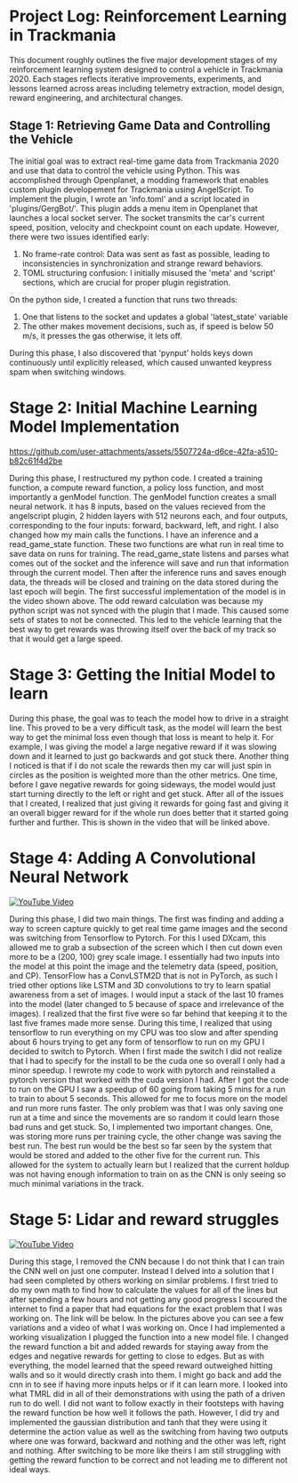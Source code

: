 # Project Log: Reinforcement Learning in Trackmania

This document roughly outlines the five major development stages of my reinforcement learning system designed to control a vehicle in Trackmania 2020. Each stages reflects iterative improvements, experiments, and lessons learned across areas including telemetry extraction, model design, reward engineering, and architectural changes.

## Stage 1: Retrieving Game Data and Controlling the Vehicle

The initial goal was to extract real-time game data from Trackmania 2020 and use that data to control the vehicle using Python. This was accomplished through Openplanet, a modding framework that enables custom plugin developement for Trackmania using AngelScript.
To implement the plugin, I wrote an 'info.toml' and a script located in 'plugins/GergBot/'. This plugin adds a menu item in Openplanet that launches a local socket server. The socket transmits the car's current speed, position, velocity and checkpoint count on each update. However, there were two issues identified early:
1. No frame-rate control: Data was sent as fast as possible, leading to inconsistencies in synchronization and strange reward behaviors.
2. TOML structuring confusion: I initially misused the 'meta' and 'script' sections, which are crucial for proper plugin registration.

On the python side, I created a function that runs two threads:
1. One that listens to the socket and updates a global 'latest_state' variable
2. The other makes movement decisions, such as, if speed is below 50 m/s, it presses the gas otherwise, it lets off.

During this phase, I also discovered that 'pynput' holds keys down continuously until explicitly released, which caused unwanted keypress spam when switching windows.

# Stage 2: Initial Machine Learning Model Implementation

https://github.com/user-attachments/assets/5507724a-d6ce-42fa-a510-b82c61f4d2be

During this phase, I restructured my python code. I created a training function, a compute reward function, a policy loss function, and most importantly a genModel function. The genModel function creates a small neural network. it has 8 inputs, based on the values recieved from the angelscript plugin, 2 hidden layers with 512 neurons each, and four outputs, corresponding to the four inputs: forward, backward, left, and right. I also changed how my main calls the functions. I have an inference and a read_game_state function. These two functions are what run in real time to save data on runs for training. The read_game_state listens and parses what comes out of the socket and the inference will save and run that information through the current model. Then after the inference runs and saves enough data, the threads will be closed and training on the data stored during the last epoch will begin. The first successful implementation of the model is in the video shown above. The odd reward calculation was because my python script was not synced with the plugin that I made. This caused some sets of states to not be connected. This led to the vehicle learning that the best way to get rewards was throwing itself over the back of my track so that it would get a large speed.

# Stage 3: Getting the Initial Model to learn

During this phase, the goal was to teach the model how to drive in a straight line. This proved to be a very difficult task, as the model will learn the best way to get the minimal loss even though that loss is meant to help it. For example, I was giving the model a large negative reward if it was slowing down and it learned to just go backwards and got stuck there. Another thing I noticed is that if I do not scale the rewards then my car will just spin in circles as the position is weighted more than the other metrics. One time, before I gave negative rewards for going sideways, the model would just start turning directly to the left or right and get stuck. After all of the issues that I created, I realized that just giving it rewards for going fast and giving it an overall bigger reward for if the whole run does better that it started going further and further. This is shown in the video that will be linked above.

# Stage 4: Adding A Convolutional Neural Network

[![YouTube Video](https://img.youtube.com/vi/-kLVGGpw-KU/0.jpg)](https://youtube.com/watch?v=-kLVGGpw-KU)

During this phase, I did two main things. The first was finding and adding a way to screen capture quickly to get real time game images and the second was switching from Tensorflow to Pytorch. For this I used DXcam, this allowed me to grab a subsection of the screen which I then cut down even more to be a (200, 100) grey scale image. I essentially had two inputs into the model at this point the image and the telemetry data (speed, position, and CP). TensorFlow has a ConvLSTM2D that is not in PyTorch, as such I tried other options like LSTM and 3D convolutions to try to learn spatial awareness from a set of images. I would input a stack of the last 10 frames into the model (later changed to 5 because of space and irrelevance of the images). I realized that the first five were so far behind that keeping it to the last five frames made more sense. During this time, I realized that using tensorflow to run everything on my CPU was too slow and after spending about 6 hours trying to get any form of tensorflow to run on my GPU I decided to switch to Pytorch. When I first made the switch I did not realize that I had to specify for the install to be the cuda one so overall I only had a minor speedup. I rewrote my code to work with pytorch and reinstalled a pytorch version that worked with the cuda version I had. After I got the code to run on the GPU I saw a speedup of 60 going from taking 5 mins for a run to train to about 5 seconds. This allowed for me to focus more on the model and run more runs faster. The only problem was that I was only saving one run at a time and since the movements are so random it could learn those bad runs and get stuck. So, I implemented two important changes. One, was storing more runs per training cycle, the other change was saving the best run. The best run would be the best so far seen by the system that would be stored and added to the other five for the current run. This allowed for the system to actually learn but I realized that the current holdup was not having enough information to train on as the CNN is only seeing so much minimal variations in the track. 

# Stage 5: Lidar and reward struggles

[![YouTube Video](https://img.youtube.com/vi/FMvDgTzFy70/0.jpg)](https://youtube.com/watch?v=FMvDgTzFy70)

During this stage, I removed the CNN because I do not think that I can train the CNN well on just one computer. Instead I delved into a solution that I had seen completed by others working on similar problems. I first tried to do my own math to find how to calculate the values for all of the lines but after spending a few hours and not getting any good progress I scoured the internet to find a paper that had equations for the exact problem that I was working on. The link will be below. In the pictures above you can see a few variations and a video of what I was working on. Once I had implemented a working visualization I plugged the function into a new model file. I changed the reward function a bit and added rewards for staying away from the edges and negative rewards for getting to close to edges. But as with everything, the model learned that the speed reward outweighed hitting walls and so it would directly crash into them. I might go back and add the cnn in to see if having more inputs helps or if it can learn more. I looked into what TMRL did in all of their demonstrations with using the path of a driven run to do well. I did not want to follow exactly in their footsteps with having the reward function be how well it follows the path. However, I did try and implemented the gaussian distribution and tanh that they were using it determine the action value as well as the switching from having two outputs where one was forward, backward and nothing and the other was left, right and nothing. After switching to be more like theirs I am still struggling with getting the reward function to be correct and not leading me to different not ideal ways.
